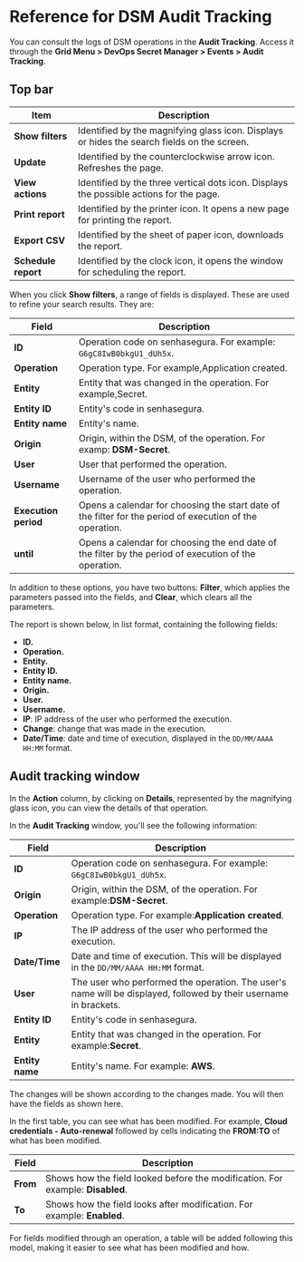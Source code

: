 # Reference for DSM Audit Tracking

You can consult the logs of DSM operations in the **Audit Tracking**. Access it through the **Grid Menu > DevOps Secret Manager > Events > Audit Tracking**.

## Top bar

| Item                 | Description                                                                                 |
| -------------------- | ------------------------------------------------------------------------------------------- |
| **Show filters**    | Identified by the magnifying glass icon. Displays or hides the search fields on the screen. |
| **Update**          | Identified by the counterclockwise arrow icon. Refreshes the page.                          |
| **View actions**    | Identified by the three vertical dots icon. Displays the possible actions for the page.     |
| **Print report**    | Identified by the printer icon. It opens a new page for printing the report.                |
| **Export CSV**      | Identified by the sheet of paper icon, downloads the report.                                |
| **Schedule report** | Identified by the clock icon, it opens the window for scheduling the report.                |

When you click **Show filters**, a range of fields is displayed. These are used to refine your search results. They are:

| Field                      | Description                                                                                              |
| -------------------------- | -------------------------------------------------------------------------------------------------------- |
| **ID**               | Operation code on senhasegura. For example: `G6gC8IwB0bkgU1_dUh5x`.                                     |
| **Operation**        | Operation type. For example,Application created.                                                         |
| **Entity**           | Entity that was changed in the operation. For example,Secret.                                            |
| **Entity ID**        | Entity's code in senhasegura.                                                                            |
| **Entity name**      | Entity's name.                                                                                           |
| **Origin**           | Origin, within the DSM, of the operation. For examp: **DSM-Secret**.                                    |
| **User**             | User that performed the operation.                                                                       |
| **Username**         | Username of the user who performed the operation.                                                        |
| **Execution period** | Opens a calendar for choosing the start date of the filter for the period of execution of the operation. |
| **until**            | Opens a calendar for choosing the end date of the filter by the period of execution of the operation.    |

In addition to these options, you have two buttons: **Filter**, which applies the parameters passed into the fields, and **Clear**, which clears all the parameters.

The report is shown below, in list format, containing the following fields:

* **ID.**
* **Operation.**
* **Entity.**
* **Entity ID.**
* **Entity name.**
* **Origin.**
* **User.**
* **Username.**
* **IP**: IP address of the user who performed the execution.
* **Change**: change that was made in the execution.
* **Date/Time**: date and time of execution, displayed in the `DD/MM/AAAA HH:MM` format.

## Audit tracking window

In the **Action** column, by clicking on **Details**, represented by the magnifying glass icon, you can view the details of that operation.

In the **Audit Tracking** window, you'll see the following information:

| Field                 | Description                                                                                                      |
| --------------------- | ---------------------------------------------------------------------------------------------------------------- |
| **ID**          | Operation code on senhasegura. For example: `G6gC8IwB0bkgU1_dUh5x`.                                             |
| **Origin**      | Origin, within the DSM, of the operation. For example:**DSM-Secret**.                                      |
| **Operation**   | Operation type. For example:**Application created**.                                                       |
| **IP**          | The IP address of the user who performed the execution.                                                          |
| **Date/Time**   | Date and time of execution. This will be displayed in the `DD/MM/AAAA HH:MM` format.                           |
| **User**        | The user who performed the operation. The user's name will be displayed, followed by their username in brackets. |
| **Entity ID**   | Entity's code in senhasegura.                                                                                    |
| **Entity**      | Entity that was changed in the operation. For example:**Secret**.                                          |
| **Entity name** | Entity's name. For example: **AWS**.                                                                            |

The changes will be shown according to the changes made. You will then have the fields as shown here.

In the first table, you can see what has been modified. For example, **Cloud credentials - Auto-renewal** followed by cells indicating the **FROM:TO** of what has been modified.

| Field         | Description |
| ------------ | -------------------------------------------------------------------------- |
| **From**         | Shows how the field looked before the modification. For example: **Disabled**. |
| **To** | Shows how the field looks after modification. For example: **Enabled**.         |

For fields modified through an operation, a table will be added following this model, making it easier to see what has been modified and how.